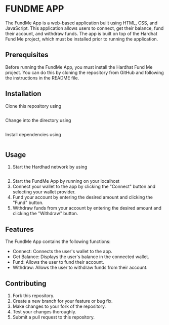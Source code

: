 # FUNDME APP
The FundMe App is a web-based application built using HTML, CSS, and JavaScript. This application allows users to connect, get their balance, fund their account, and withdraw funds. The app is built on top of the Hardhat Fund Me project, which must be installed prior to running the application.

## Prerequisites
Before running the FundMe App, you must install the Hardhat Fund Me project. You can do this by cloning the repository from GitHub and following the instructions in the README file.

## Installation
Clone this repository using 
```git clone https://github.com/YOUR-USERNAME/fundme-app.git
```
Change into the directory using 
```cd fundme-app
```
Install dependencies using 
```npm install
```

## Usage
1. Start the Hardhad network by using
```yarn hardhat node
```
2. Start the FundMe App by running on your localhost
3. Connect your wallet to the app by clicking the "Connect" button and selecting your wallet provider.
4. Fund your account by entering the desired amount and clicking the "Fund" button.
5. Withdraw funds from your account by entering the desired amount and clicking the "Withdraw" button.

## Features
The FundMe App contains the following functions:
- Connect: Connects the user's wallet to the app.
- Get Balance: Displays the user's balance in the connected wallet.
- Fund: Allows the user to fund their account.
- Withdraw: Allows the user to withdraw funds from their account.

## Contributing
1. Fork this repository.
2. Create a new branch for your feature or bug fix.
3. Make changes to your fork of the repository.
4. Test your changes thoroughly.
5. Submit a pull request to this repository.